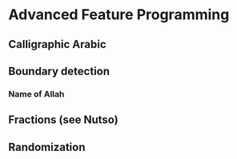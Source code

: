 Advanced Feature Programming
============================

## Calligraphic Arabic
## Boundary detection
### Name of Allah
## Fractions (see Nutso)
## Randomization
